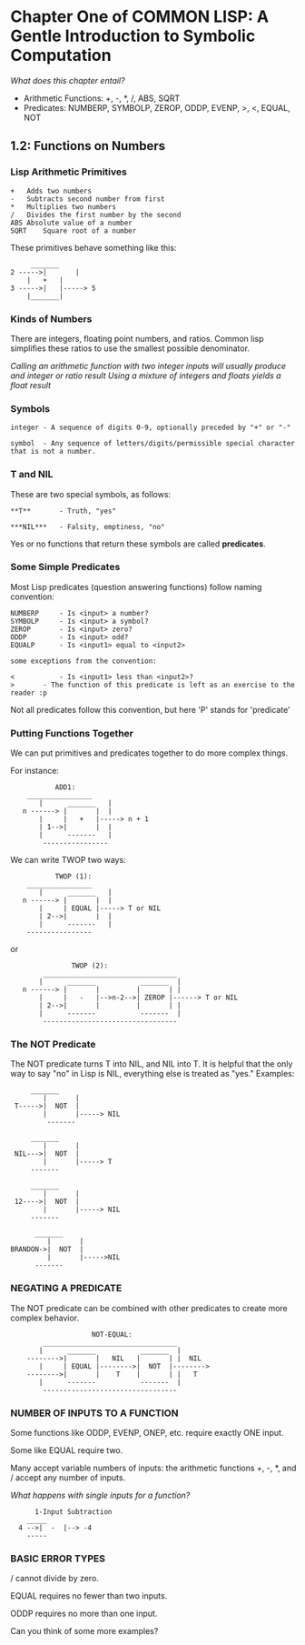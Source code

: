 # Chapter One of COMMON LISP: A Gentle Introduction to Symbolic Computation

*What does this chapter entail?*
- Arithmetic Functions: +, -, *, /, ABS, SQRT
- Predicates: NUMBERP, SYMBOLP, ZEROP, ODDP, EVENP, >, <, EQUAL, NOT

## 1.2: Functions on Numbers

### Lisp Arithmetic Primitives

```
+	Adds two numbers
-	Subtracts second number from first
*	Multiplies two numbers
/	Divides the first number by the second
ABS	Absolute value of a number
SQRT	Square root of a number

```

These primitives behave something like this:

```	
	 _______
2 ----->|       |
  	|   +	|
3 ----->|	|-----> 5
  	|_______|
```

### Kinds of Numbers

There are integers, floating point numbers, and ratios.
Common lisp simplifies these ratios to use the smallest possible denominator.

*Calling an arithmetic function with two integer inputs will usually produce and integer or ratio result*
*Using a mixture of integers and floats yields a float result*

### Symbols

```
integer	- A sequence of digits 0-9, optionally preceded by "+" or "-"

symbol	- Any sequence of letters/digits/permissible special character that is not a number.

```


### T and NIL

These are two special symbols, as follows:

```
**T**		- Truth, "yes"

***NIL***	- Falsity, emptiness, "no"

```

Yes or no functions that return these symbols are called **predicates**.


### Some Simple Predicates

Most Lisp predicates (question answering functions) follow naming convention:

```
NUMBERP		- Is <input> a number?
SYMBOLP		- Is <input> a symbol?
ZEROP		- Is <input> zero?
ODDP		- Is <input> odd?
EQUALP		- Is <input1> equal to <input2>

some exceptions from the convention:

<    		- Is <input1> less than <input2>?
>		- The function of this predicate is left as an exercise to the reader :p
```

Not all predicates follow this convention, but here 'P' stands for 'predicate'


### Putting Functions Together

We can put primitives and predicates together to do more complex things.

For instance:

```
	       ADD1:
	________________
       |      _______   |
   n ------> |       |  |
       |     |   +   |-----> n + 1
       | 1-->|       |  |
       |      -------   |
        ----------------
```

We can write TWOP two ways:

```
	       TWOP (1):
	________________
       |      _______   |
   n ------> |       |  |
       |     | EQUAL |-----> T or NIL
       | 2-->|       |	|
       |      -------	|
	----------------
```

or

```
               TWOP (2):
        _________________________________
       |      _______           _______  |
   n ------> |       |         |       | |
       |     |   -   |-->n-2-->| ZEROP |------> T or NIL
       | 2-->|       |         |       | |
       |      -------           -------  |
        ---------------------------------
```


### The NOT Predicate

The NOT predicate turns T into NIL, and NIL into T.
It is helpful that the only way to say "no" in Lisp is NIL, everything else is treated as "yes."
Examples:

```
	 _______ 
        |       |
 T----->|  NOT  |
        |       |-----> NIL
         -------

```

```
	 _______
        |       |
 NIL--->|  NOT  |
        |       |----->	T
	 -------

```

```
	 _______
        |       |
 12---->|  NOT  |
        |       |----->	NIL
	 -------

```

```
	  _______
         |       |
BRANDON->|  NOT  |
         |       |----->NIL
	  -------

```

### NEGATING A PREDICATE

The NOT predicate can be combined with other predicates to create more complex behavior.

```
                    NOT-EQUAL:
        _________________________________
       |      _______           _______  |
    -------->|       |   NIL   |       | |  NIL
       |     | EQUAL |-------->|  NOT  |-------->
    -------->|       |    T    |       | |   T
       |      -------           -------  |
        ---------------------------------
```


### NUMBER OF INPUTS TO A FUNCTION

Some functions like ODDP, EVENP, ONEP, etc. require exactly ONE input.

Some like EQUAL require two.

Many accept variable numbers of inputs: the arithmetic functions +, -, *, and / accept any number of inputs.


*What happens with single inputs for a function?*

```
      1-Input Subtraction
	_____
  4 -->|  -  |--> -4
   	-----

```

### BASIC ERROR TYPES

/ cannot divide by zero.

EQUAL requires no fewer than two inputs.

ODDP requires no more than one input.

Can you think of some more examples?